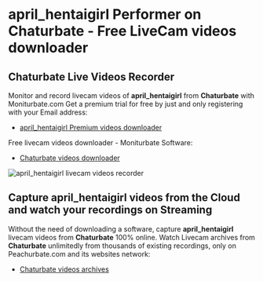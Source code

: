 # april_hentaigirl Performer on Chaturbate - Free LiveCam videos downloader

## Chaturbate Live Videos Recorder

Monitor and record livecam videos of **april_hentaigirl** from **Chaturbate** with Moniturbate.com
Get a premium trial for free by just and only registering with your Email address:
* [april_hentaigirl Premium videos downloader](https://moniturbate.com/request-demo-licence-key.html)

Free livecam videos downloader - Moniturbate Software:
* [Chaturbate videos downloader](https://moniturbate.com/moniturbate-download-software.html)

![april_hentaigirl livecam videos recorder](https://peachurnet.com/templates/moniturbate-software.png)


## Capture april_hentaigirl videos from the Cloud and watch your recordings on Streaming

Without the need of downloading a software, capture **april_hentaigirl** livecam videos from **Chaturbate** 100% online.
Watch Livecam archives from **Chaturbate** unlimitedly from thousands of existing recordings, only on Peachurbate.com and its websites network:
* [Chaturbate videos archives](https://peachurnet.com/)